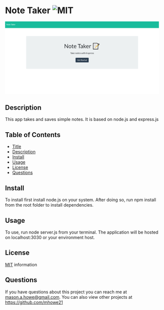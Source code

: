 # Note Taker ![MIT](https://img.shields.io/badge/license-MIT-green)

![example app image](https://github.com/mhowe21/Note-Taker/blob/master/public/NoteTaker.png)

## Description

This app takes and saves simple notes. It is based on node.js and express.js

## Table of Contents

- [Title](#Title)
- [Description](#Description)
- [Install](#Install)
- [Usage](#Usage)
- [License](#License)
- [Questions](#Questions)

## Install

To install first install node.js on your system. After doing so, run npm install from the root folder to install dependencies.

## Usage

To use, run node server.js from your terminal. The application will be hosted on localhost:3030 or your environment host.

## License

[MIT](https://opensource.org/licenses/MIT) information

## Questions

If you have questions about this project you can reach me at <mason.a.howe@gmail.com>.
You can also view other projects at <https://github.com/mhowe21>
